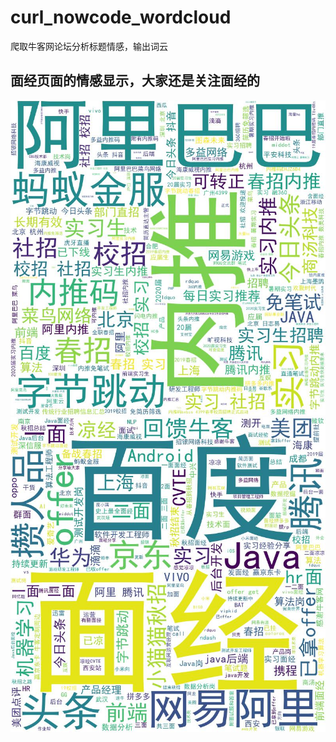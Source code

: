 # curl_nowcode_wordcloud
爬取牛客网论坛分析标题情感，输出词云

## 面经页面的情感显示，大家还是关注面经的
![avatar](https://github.com/zjkfly/curl_nowcode_wordcloud/blob/master/cutword_1/title_nowcoder_emplyee_2.jpg)
![avatar](https://github.com/zjkfly/curl_nowcode_wordcloud/blob/master/cutword_1/title_nowcoder_emplyee_3.jpg)

